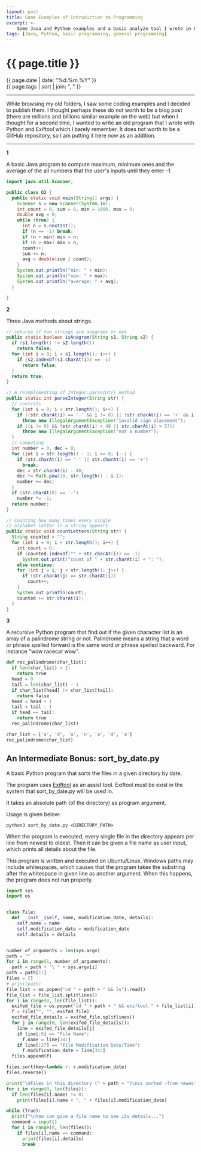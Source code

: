 ```yaml
---
layout: post
title: Some Examples of Introduction to Programming
excerpt: >-
    Some Java and Python examples and a basic analyze tool I wrote in Python.
tags: [Java, Python, basic programming, general programming]
---
```


# {{ page.title }}

<div class="post_date">{{ page.date | date: "%d.%m.%Y" }}</div>
<div class="post_tags">{{ page.tags | sort | join: ", " }}</div>

***

While browsing my old folders, I saw some coding examples and I decided to publish them. I thought perhaps these do not worth to be a blog post (there are millions and billions similar example on the web) but when I thought for a second time, I wanted to write an old program that I wrote with Python and Exiftool which I barely remember. It does not worth to be a GitHub repository, so I am putting it here now as an addition.

***

**1**

A basic Java program to compute maximum, minimum ones and the average of the all numbers that the user's inputs until they enter -1.

```java
import java.util.Scanner;

public class Q2 {
  public static void main(String[] args) {
    Scanner s = new Scanner(System.in);
    int count = 0, sum = 0, min = 1000, max = 0; 
    double avg = 0;
    while (true) {
      int n = s.nextInt();
      if (n == -1) break;
      if (n < min) min = n;
      if (n > max) max = n;
      count++;
      sum += n;
      avg = double(sum / count);
    }
    System.out.println("min: " + min);
    System.out.println("max: " + max);
    System.out.println("average: " + avg);
  }

}
```

**2** 

Three Java methods about strings.

```java
// returns if two strings are anagrams or not
public static boolean isAnagram(String s1, String s2) {
  if (s1.length() != s2.length())
    return false;
  for (int i = 0; i < s1.length(); i++) {
    if (s2.indexOf(s1.charAt(i)) == -1)
      return false;
  }
  return true;
}

// A reimplementing of Integer.parseInt() method
public static int parseInteger(String str) {
  // controls
  for (int i = 0; i < str.length(); i++) {
    if ((str.charAt(i) == '-' && i != 0) || (str.charAt(i) == '+' && i != 0))
      throw new IllegalArgumentException("invalid sign placement");
    if ((i != 0) && (str.charAt(i) < 48 || str.charAt(i) > 57))
      throw new IllegalArgumentException("not a number");
  }
  // computing
  int number = 0, dec = 0;
  for (int i = str.length() - 1; i >= 0; i--) {
    if (str.charAt(i) == '-' || str.charAt(i) == '+')
      break;
    dec = str.charAt(i) - 48;
    dec *= Math.pow(10, str.length() - i-1);
    number += dec;
  }
  if (str.charAt(0) == '-')
    number *= -1;
  return number;
}

// counting how many times every single 
// alphabet letter in a string appears
public static void countLetters(String str) {
  String counted = "";
  for (int i = 0; i < str.length(); i++) {
    int count = 0;
    if (counted.indexOf("" + str.charAt(i)) == -1)
      System.out.print("count of " + str.charAt(i) + ": ");
    else continue;
    for (int j = i; j < str.length(); j++) {
      if (str.charAt(j) == str.charAt(i))
        count++;
    }
    System.out.println(count);
    counted += str.charAt(i);
  }
}
```

**3**

A recursive Python program that find out if the given character list is an array of a palindrome string or not. Palindrome means a string that a word or phrase spelled forward is the same word or phrase spelled backward. For instance "wow racecar wow".

```python
def rec_palindrome(char_list):
  if len(char_list) < 2:
    return true
  head = 0
  tail = len(char_list) - 1
  if char_list[head] != char_list[tail]:
    return false
  head = head + 1
  tail = tail - 1
  if head == tail:
    return true
  rec_palindrome(char_list)

char_list = ['a', 'd', 'a', 'n', 'a', 'd', 'a']
rec_palindrome(char_list)
```


## An Intermediate Bonus: sort_by_date.py

A basic Python program that sorts the files in a given directory by date.

The program uses [Exiftool](https://github.com/exiftool/exiftool) as an assist tool. Exiftool must be exist in the system that sort_by_date.py will be used in.

It takes an absolute path (of the directory) as program argument.

Usage is given below:

```terminal
python3 sort_by_date.py <DIRECTORY_PATH>
```

When the program is executed, every single file in the directory appears per line from newest to oldest. Then it can be given a file name as user input, which prints all details about the file.

This program is written and executed on Ubuntu/Linux. Windows paths may include whitespaces, which causes that the program takes the substring after the whitespace in given line as another argument. When this happens, the program does not run properly.

```python
import sys
import os


class File:
  def __init__(self, name, modification_date, details):
    self.name = name
    self.modification_date = modification_date
    self.details = details


number_of_arguments = len(sys.argv)
path = ""
for i in range(1, number_of_arguments):
  path = path + "\ " + sys.argv[i]
path = path[1:]
files = []
# print(path)
file_list = os.popen("cd " + path + " && ls").read()
file_list = file_list.splitlines()
for i in range(0, len(file_list)):
  exifed_file = os.popen("cd " + path + " && exiftool " + file_list[i]).read()
  f = File("", "", exifed_file)
  exifed_file_details = exifed_file.splitlines()
  for j in range(0, len(exifed_file_details)):
    line = exifed_file_details[j]
    if line[:9] == "File Name":
      f.name = line[34:]
    if line[:27] == "File Modification Date/Time":
      f.modification_date = line[34:]
  files.append(f)

files.sort(key=lambda r: r.modification_date)
files.reverse()

print("\nFiles in this directory (" + path + ")\nis sorted -from newest to oldest- as: \n")
for i in range(0, len(files)):
  if len(files[i].name) != 0:
    print(files[i].name + ", " + files[i].modification_date)

while (True):
  print("\nYou can give a file name to see its details...")
  command = input()
  for i in range(0, len(files)):
    if files[i].name == command:
      print(files[i].details)
      break
```

